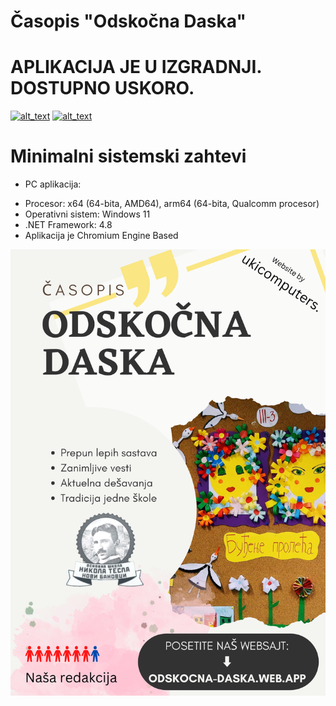 # Časopis "Odskočna Daska"
# APLIKACIJA JE U IZGRADNJI. DOSTUPNO USKORO.
[<img alt="alt_text" src="https://user-images.githubusercontent.com/84191191/182117286-4dc2af30-7e4f-40d6-a533-6966d2c6674e.png" />](https://ukicomputers.github.io/casopisodskocnadaska/cdn/windows/preuzimanje_windows.html)
[<img alt="alt_text" src="https://user-images.githubusercontent.com/84191191/182117295-fb58ef38-7dba-409f-9ede-29737daf6d1a.png" />](https://ukicomputers.github.io/casopisodskocnadaska/cdn/android/preuzimanje_android.html)

# Minimalni sistemski zahtevi
* PC aplikacija:
 - Procesor: x64 (64-bita, AMD64), arm64 (64-bita, Qualcomm procesor)
 - Operativni sistem: Windows 11
 - .NET Framework: 4.8
 - Aplikacija je Chromium Engine Based
    
![reklama](https://raw.githubusercontent.com/ukicomputers/casopisodskocnadaska/main/cdn/images/ukicomputers_reklama01538.png)

